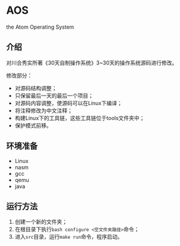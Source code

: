 # AOS

the Atom Operating System

## 介绍

对川合秀实所著《30天自制操作系统》3~30天的操作系统源码进行修改。

修改部分：

- 对源码结构调整；
- 只保留最后一天的最后一个项目；
- 对源码内容调整，使源码可以在Linux下编译；
- 将注释修改为中文注释；
- 构建Linux下的工具链，这些工具链位于tools文件夹中；
- 保护模式前移。

## 环境准备

- Linux
- nasm
- gcc
- qemu
- java

## 运行方法

1. 创建一个新的文件夹；
2. 在根目录下执行`bash configure <空文件夹路径>`命令；
3. 进入`src`目录，运行`make run`命令，程序启动。